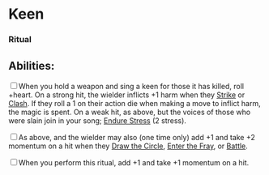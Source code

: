 # Keen
### Ritual


## Abilities:
<input type="checkbox" />When you hold a weapon and sing a keen for those it has killed, roll +heart. On a strong hit, the wielder inflicts +1 harm when they [Strike](ironsworn/moves/combat/strike) or [Clash](ironsworn/moves/combat/clash). If they roll a 1 on their action die when making a move to inflict harm, the magic is spent. On a weak hit, as above, but the voices of those who were slain join in your song; [Endure Stress](ironsworn/moves/suffer/endure_stress) (2 stress).

<input type="checkbox" />As above, and the wielder may also (one time only) add +1 and take +2 momentum on a hit when they [Draw the Circle](ironsworn/moves/relationship/draw_the_circle), [Enter the Fray](ironsworn/moves/combat/enter_the_fray), or [Battle](ironsworn/moves/combat/battle).

<input type="checkbox" />When you perform this ritual, add +1 and take +1 momentum on a hit.

